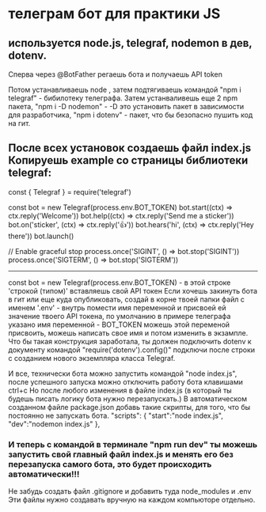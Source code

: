 # телеграм бот для практики JS
## используется node.js, telegraf, nodemon в дев, dotenv.

Сперва через @BotFather регаешь бота и получаешь API token

Потом устанавливаешь node , затем подтягиваешь командой "npm i telegraf" - бибилотеку телеграфа.
Затем устанваливешь еще 2 npm пакета, "npm i -D nodemon" - -D это установить пакет в зависимости для разработчика,
"npm i dotenv" - пакет, что бы безопасно пушить код на гит.

После всех установок создаешь файл index.js
Копируешь example со страницы библиотеки telegraf:
----------------------------------------------------------
const { Telegraf } = require('telegraf')

const bot = new Telegraf(process.env.BOT_TOKEN)
bot.start((ctx) => ctx.reply('Welcome'))
bot.help((ctx) => ctx.reply('Send me a sticker'))
bot.on('sticker', (ctx) => ctx.reply('👍'))
bot.hears('hi', (ctx) => ctx.reply('Hey there'))
bot.launch()

// Enable graceful stop
process.once('SIGINT', () => bot.stop('SIGINT'))
process.once('SIGTERM', () => bot.stop('SIGTERM'))

----------------------------------------------------------
const bot = new Telegraf(process.env.BOT_TOKEN) - в этой строке 'строкой (типом)' вставляешь свой API токен
Если хочешь закинуть бота в гит или еще куда опубликовать, создай в корне твоей папки файл с именем '.env' - внутрь помести имя переменной и присвоей ей значение
твоего API токена, по умолчанию в примере телеграфа указано имя переменной - BOT_TOKEN можешь этой переменой присвоить, можешь написать свое имя и потом изменить в экзампле.
Что бы такая конструкция заработала, ты должен подключить dotenv к документу командой "require('dotenv').config()" подключи после строки с созданием нового экземпляра класса Telegraf.

И все, технически бота можно запустить командой "node index.js", после успешного запуска можно отключить работу бота клавишами ctrl+c
Но после любого изменения в файле index.js (в который ты будешь писать логику бота нужно перезапускать.)
В автоматическом созданном файле package.json добавь такие скрипты, для того, что бы постоянно не запускать бота.
  "scripts": {
    "start":"node index.js",
    "dev":"nodemon index.js"
  },

 ### И теперь с командой в терминале "npm run dev" ты можешь запустить свой главный файл index.js и менять его без перезапуска самого бота, это будет происходить автоматически!!!

Не забудь создать файл .gitignore и добавить туда node_modules и .env
Эти файлы нужно создавать вручную на каждом компьюторе отдельно.
